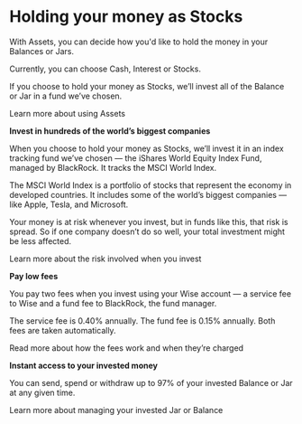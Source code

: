 # Holding your money as Stocks

With Assets, you can decide how you'd like to hold the money in your Balances or Jars.

Currently, you can choose Cash, Interest or Stocks. 

If you choose to hold your money as Stocks, we’ll invest all of the Balance or Jar in a fund we’ve chosen.

Learn more about using Assets

 **Invest in hundreds of the world’s biggest companies**

When you choose to hold your money as Stocks, we’ll invest it in an index tracking fund we’ve chosen — the iShares World Equity Index Fund, managed by BlackRock. It tracks the MSCI World Index. 

The MSCI World Index is a portfolio of stocks that represent the economy in developed countries. It includes some of the world’s biggest companies — like Apple, Tesla, and Microsoft. 

Your money is at risk whenever you invest, but in funds like this, that risk is spread. So if one company doesn’t do so well, your total investment might be less affected.

Learn more about the risk involved when you invest

 **Pay low fees**

You pay two fees when you invest using your Wise account — a service fee to Wise and a fund fee to BlackRock, the fund manager. 

The service fee is 0.40% annually. The fund fee is 0.15% annually. Both fees are taken automatically.

Read more about how the fees work and when they’re charged

 **Instant access to your invested money**

You can send, spend or withdraw up to 97% of your invested Balance or Jar at any given time.

Learn more about managing your invested Jar or Balance